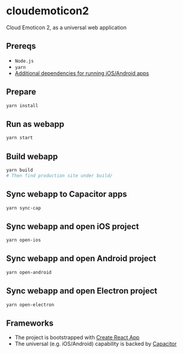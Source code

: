 # cloudemoticon2

Cloud Emoticon 2, as a universal web application

## Prereqs
* `Node.js`
* `yarn`
* [Additional dependencies for running iOS/Android apps](https://capacitor.ionicframework.com/docs/getting-started/dependencies/)

## Prepare
```bash
yarn install
```

## Run as webapp
```bash
yarn start
```

## Build webapp
```bash
yarn build
# Then find production site under build/
```

## Sync webapp to Capacitor apps
```bash
yarn sync-cap
```

## Sync webapp and open iOS project
```bash
yarn open-ios
```

## Sync webapp and open Android project
```bash
yarn open-android
```

## Sync webapp and open Electron project
```bash
yarn open-electron
```

## Frameworks
* The project is bootstrapped with [Create React App](https://github.com/facebookincubator/create-react-app)
* The universal (e.g. iOS/Android) capability is backed by [Capacitor](https://capacitor.ionicframework.com/)
